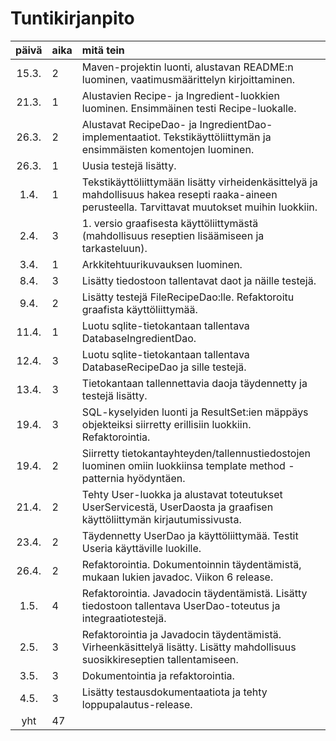 # Tuntikirjanpito

| päivä | aika | mitä tein                                                                                                                                         |
| :---: | :--- | :------------------------------------------------------------------------------------------------------------------------------------------------ |
| 15.3. | 2    | Maven-projektin luonti, alustavan README:n luominen, vaatimusmäärittelyn kirjoittaminen.                                                          |
| 21.3. | 1    | Alustavien Recipe- ja Ingredient-luokkien luominen. Ensimmäinen testi Recipe-luokalle.                                                            |
| 26.3. | 2    | Alustavat RecipeDao- ja IngredientDao-implementaatiot. Tekstikäyttöliittymän ja ensimmäisten komentojen luominen.                                 |
| 26.3. | 1    | Uusia testejä lisätty.                                                                                                                            |
| 1.4.  | 1    | Tekstikäyttöliittymään lisätty virheidenkäsittelyä ja mahdollisuus hakea resepti raaka-aineen perusteella. Tarvittavat muutokset muihin luokkiin. |
| 2.4.  | 3    | 1. versio graafisesta käyttöliittymästä (mahdollisuus reseptien lisäämiseen ja tarkasteluun).                                                     |
| 3.4.  | 1    | Arkkitehtuurikuvauksen luominen.                                                                                                                  |
| 8.4.  | 3    | Lisätty tiedostoon tallentavat daot ja näille testejä.                                                                                            |
| 9.4.  | 2    | Lisätty testejä FileRecipeDao:lle. Refaktoroitu graafista käyttöliittymää.                                                                        |
| 11.4. | 1    | Luotu sqlite-tietokantaan tallentava DatabaseIngredientDao.                                                                                       |
| 12.4. | 3    | Luotu sqlite-tietokantaan tallentava DatabaseRecipeDao ja sille testejä.                                                                          |
| 13.4. | 3    | Tietokantaan tallennettavia daoja täydennetty ja testejä lisätty.                                                                                 |
| 19.4. | 3    | SQL-kyselyiden luonti ja ResultSet:ien mäppäys objekteiksi siirretty erillisiin luokkiin. Refaktorointia.                                         |
| 19.4. | 2    | Siirretty tietokantayhteyden/tallennustiedostojen luominen omiin luokkiinsa template method -patternia hyödyntäen.                                |
| 21.4. | 2    | Tehty User-luokka ja alustavat toteutukset UserServicestä, UserDaosta ja graafisen käyttöliittymän kirjautumissivusta.                            |
| 23.4. | 2    | Täydennetty UserDao ja käyttöliittymää. Testit Useria käyttäville luokille.                                                                       |
| 26.4. | 2    | Refaktorointia. Dokumentoinnin täydentämistä, mukaan lukien javadoc. Viikon 6 release.                                                            |
| 1.5.  | 4    | Refaktorointia. Javadocin täydentämistä. Lisätty tiedostoon tallentava UserDao-toteutus ja integraatiotestejä.                                    |
| 2.5.  | 3    | Refaktorointia ja Javadocin täydentämistä. Virheenkäsittelyä lisätty. Lisätty mahdollisuus suosikkireseptien tallentamiseen.                      |
| 3.5.  | 3    | Dokumentointia ja refaktorointia.                                                                                                                 |
| 4.5.  | 3    | Lisätty testausdokumentaatiota ja tehty loppupalautus-release.                                                                                    |
|  yht  | 47   |                                                                                                                                                   |
